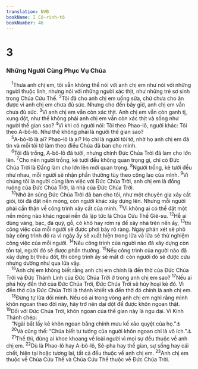 ```yaml
---
translation: NVB
bookName: I Cô-rinh-tô 
bookNumber: 46
---
```


<div class="title"><h1>3</h1><h3>Những Người Cùng Phục Vụ Chúa </h3></div>
<span class="verse 1co_3_1"> <sup>1</sup>Thưa anh chị em, tôi vẫn không thể nói với anh chị em như nói với những người thuộc linh, nhưng nói với những người xác thịt, như những trẻ sơ sinh trong Chúa Cứu Thế. </span>
<span class="verse 1co_3_2"><sup>2</sup>Tôi đã cho anh chị em uống sữa, chứ chưa cho ăn được vì anh chị em chưa đủ sức. Nhưng cho đến bây giờ, anh chị em vẫn chưa đủ sức. </span>
<span class="verse 1co_3_3"><sup>3</sup>Vì anh chị em vẫn còn xác thịt. Anh chị em vẫn còn ganh tị, xung đột, như thế không phải anh chị em vẫn còn xác thịt và sống như người thế gian sao? </span>
<span class="verse 1co_3_4"><sup>4</sup>Vì khi có người nói: Tôi theo Phao-lô, người khác: Tôi theo A-bô-lô. Như thế không phải là người thế gian sao? <br/></span>
<span class="verse 1co_3_5"> <sup>5</sup>A-bô-lô là ai? Phao-lô là ai? Họ chỉ là người tôi tớ, nhờ họ anh chị em đã tin và mỗi tôi tớ làm theo điều Chúa đã ban cho mình. <br/></span>
<span class="verse 1co_3_6"> <sup>6</sup>Tôi đã trồng, A-bô-lô đã tưới, nhưng chính Đức Chúa Trời đã làm cho lớn lên. </span>
<span class="verse 1co_3_7"><sup>7</sup>Cho nên người trồng, kẻ tưới đều không quan trọng gì, chỉ có Đức Chúa Trời là Đấng làm cho lớn lên mới quan trọng. </span>
<span class="verse 1co_3_8"><sup>8</sup>Người trồng, kẻ tưới đều như nhau, mỗi người sẽ nhận phần thưởng tùy theo công lao của mình. </span>
<span class="verse 1co_3_9"><sup>9</sup>Vì chúng tôi là người cùng làm việc với Đức Chúa Trời, anh chị em là đồng ruộng của Đức Chúa Trời, là nhà của Đức Chúa Trời. <br/></span>
<span class="verse 1co_3_10"> <sup>10</sup>Nhờ ân sủng Đức Chúa Trời đã ban cho tôi, như một chuyên gia xây cất giỏi, tôi đã đặt nền móng, còn người khác xây dựng lên. Nhưng mỗi người phải cẩn thận về công trình xây cất của mình. </span>
<span class="verse 1co_3_11"><sup>11</sup>Vì không ai có thể đặt một nền móng nào khác ngoài nền đã lập tức là Chúa Cứu Thế Giê-su. </span>
<span class="verse 1co_3_12"><sup>12</sup>Hễ ai dùng vàng, bạc, đá quý, gỗ, cỏ khô hay rơm rạ để xây nhà trên nền ấy, </span>
<span class="verse 1co_3_13"><sup>13</sup>thì công việc của mỗi người sẽ được phơi bày rõ ràng. Ngày phán xét sẽ phô bày công trình đó ra vì ngày ấy sẽ xuất hiện trong lửa và lửa sẽ thử nghiệm công việc của mỗi người. </span>
<span class="verse 1co_3_14"><sup>14</sup>Nếu công trình của người nào đã xây dựng còn tồn tại, người đó sẽ được phần thưởng. </span>
<span class="verse 1co_3_15"><sup>15</sup>Nếu công trình của người nào đã xây dựng bị thiêu đốt, thì công trình ấy sẽ mất đi còn người đó sẽ được cứu nhưng dường như qua lửa vậy. <br/></span>
<span class="verse 1co_3_16"> <sup>16</sup>Anh chị em không biết rằng anh chị em chính là đền thờ của Đức Chúa Trời và Đức Thánh Linh của Đức Chúa Trời ở trong anh chị em sao? </span>
<span class="verse 1co_3_17"><sup>17</sup>Nếu ai phá hủy đền thờ của Đức Chúa Trời, Đức Chúa Trời sẽ hủy hoại kẻ đó. Vì đền thờ của Đức Chúa Trời là thánh khiết và đền thờ đó chính là anh chị em. <br/></span>
<span class="verse 1co_3_18"> <sup>18</sup>Đừng tự lừa dối mình. Nếu có ai trong vòng anh chị em nghĩ rằng mình khôn ngoan theo đời này, hãy trở nên dại dột để được khôn ngoan thật. </span>
<span class="verse 1co_3_19"><sup>19</sup>Đối với Đức Chúa Trời, khôn ngoan của thế gian này là ngu dại. Vì Kinh Thánh chép: <br/> “Ngài bắt lấy kẻ khôn ngoan bằng chính mưu kế xảo quyệt của họ.”<a data-toggle="tooltip" data-placement="bottom" title="Gióp 5:13">⚓</a><br/></span>
<span class="verse 1co_3_20"> <sup>20</sup>Và cũng thế: “Chúa biết tư tưởng của người khôn ngoan chỉ là vô ích.”<a data-toggle="tooltip" data-placement="bottom" title="Thi 94:11">⚓</a><br/></span>
<span class="verse 1co_3_21"> <sup>21</sup>Thế thì, đừng ai khoe khoang về loài người vì mọi sự đều thuộc về anh chị em. </span>
<span class="verse 1co_3_22"><sup>22</sup>Dù là Phao-lô hay A-bô-lô, Sê-pha hay thế gian, sự sống hay cái chết, hiện tại hoặc tương lai, tất cả đều thuộc về anh chị em. </span>
<span class="verse 1co_3_23"><sup>23</sup>Anh chị em thuộc về Chúa Cứu Thế và Chúa Cứu Thế thuộc về Đức Chúa Trời. <br/></span>
